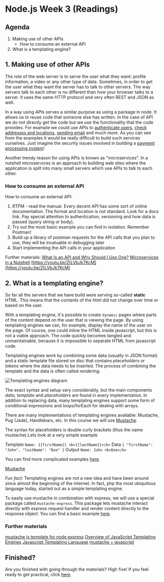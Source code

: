 # Node.js Week 3 (Readings)

## Agenda

1. Making use of other APIs
   - How to consume an external API
2. What is a templating engine?

## 1. Making use of other APIs

The role of the web server is to serve the user what they want: profile information, a video or any other type of data. Sometimes, in order to get the user what they want the server has to talk to other servers. The way servers talk to each other is no different than how your browser talks to a server. It uses the same HTTP protocol and very often REST and JSON as well.

In a way using APIs serves a similar purpose as using a package in node. It allows us to reuse code that someone else has written. In the case of API we do not directly get the code but we use the functionality that the code provides. For example we could use APIs to [authenticate users](https://developers.facebook.com/docs/facebook-login/), [check addresses and locations](https://locationiq.com/#demo), [sending email](https://sendgrid.com/docs/for-developers/sending-email/api-getting-started/) and much more. As you can see from the examples it would be really difficult to build such services ourselves. Just imagine the security issues involved in building a [payment processing system](https://stripe.com/docs/api)!

Another trendy reason for using APIs is known as "microservices". In a nutshell microservices is an approach to building web sites where the application is split into many small servers which use APIs to talk to each other.

### How to consume an external API

How to consume an external API:

1. RTFM - read the manual. Every decent API has some sort of online documentation. The format and location is not standard. Look for a docs link. Pay special attention to authentication, versioning and how data is passed (query string or body).
2. Try out the most basic example you can find in isolation. Remember Postman!
3. Build up a library of postman requests for the API calls that you plan to use, they will be invaluable in debugging later
4. Start implementing the API calls in your applicaiton

Further materials:
[What Is an API and Why Should I Use One?](https://medium.com/@TebbaVonMathenstien/what-is-an-api-and-why-should-i-use-one-863c3365726b)
[Microservices in a Nutshell](https://www.thoughtworks.com/insights/blog/microservices-nutshell)
[https://youtu.be/ZtLVbJk7KcM](https://youtu.be/ZtLVbJk7KcM)

## 2. What is a templating engine?

So far all the servers that we have build were serving so-called **static** HTML. This means that the contants of the html did not change over time or based on the user.

With a templating engine, it's possible to create `dynamic` pages where parts of the content depend on the user that is viewing the page. By using templating engines we can, for example, display the name of the user on the page. Of course, one could inline the HTML inside javascript, but this is not a viable approach. The code quickly becomes tangled and unmaintainable, because it is impossible to separate HTML from javascript code.

Templating engines work by combining some data (usually in JSON format) and a static template file stored on disc that contains _placeholders_ or _tokens_ where the data needs to be inserted. The process of combining the template and the data is often called _rendering_.

![Templating engines diagram](https://hackernoon.com/hn-images/1*XNuVdKSup2Gk9LjDNlsCYw.png)

The exact syntax and setup vary considerably, but the main components _data_, _template_ and _placeholders_ are found in every implementation. In addition to replacing data, many templating engines support some form of conditional expressions and loops/forEach for dealing with arrays.

There are many implementations of templating engines available: Mustache, Pug (Jade), Handlebars, etc. In this course we will use [Mustache](https://mustache.github.io/#demo).

The syntax for placeholders is double curly brackets (thus the name mustache).Lets look at a very simple example

Template `Name: {{firstName}} <b>{{lastName}}</b>`
Data `{ "firstName": "John", "lastName": "Doe" }`
Output `Name: John <b>Doe</b>`

You can find more complicated examples [here](https://mustache.github.io/mustache.5.html).

[Mustache](https://media3.giphy.com/media/ehA575gOh0RIQ/giphy.gif?cid=790b761146a36446416541ec3708f8406232e40e052ee6d8&rid=giphy.gif)

_Fun fact_: Templating engines are not a new idea and have been around since almost the beginning of the internet. In fact, php the most ubiquitous language today, started out as a simple templating engine.

To easily use mustache in combination with express, we will use a special package called `mustache-express`. This package lets mustache interact directly with express request handler and render content directly to the response object. You can find a basic example [here](https://github.com/bryanburgers/node-mustache-express).

### Further materials

[mustache js template for node express](https://www.youtube.com/watch?v=mbHz11t84kI)
[Overview of JavaScript Templating Engines](https://strongloop.com/strongblog/compare-javascript-templates-jade-mustache-dust/)
[Javascript Templating Language](https://medium.com/@1sherlynn/javascript-templating-language-and-engine-mustache-js-with-node-and-express-f4c2530e73b2)
[mustache + javascript](https://github.com/janl/mustache.js/)

## Finished?

Are you finished with going through the materials? High five! If you feel ready to get practical, click [here](./MAKEME.md).
